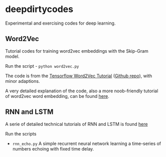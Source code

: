 # deepdirtycodes
Experimental and exercising codes for deep learning.

## Word2Vec

Tutorial codes for training word2vec embeddings with the Skip-Gram model.

Run the script - ```python word2vec.py```

The code is from the [Tensorflow Word2Vec Tutorial](https://www.tensorflow.org/tutorials/word2vec) ([Github repo](https://github.com/tensorflow/tensorflow/tree/r1.3/tensorflow/examples/tutorials/word2vec)), with minor adaptions.

A very detailed explanation of the code, also a more noob-friendly tutorial of word2vec word embedding, can be found [here](http://adventuresinmachinelearning.com/word2vec-tutorial-tensorflow/).

## RNN and LSTM

A serie of detailed technical tutorials of RNN and LSTM is found [here](https://medium.com/@erikhallstrm/hello-world-rnn-83cd7105b767)

Run the scripts
- ```rnn_echo.py``` A simple recurrent neural network learning a time-series of numbers echoing with fixed time delay.